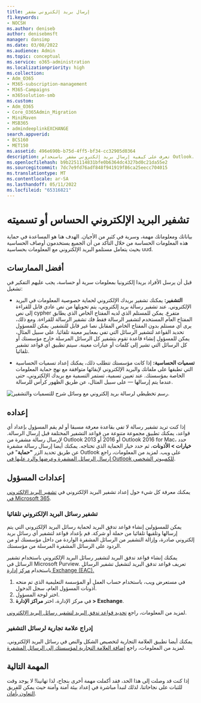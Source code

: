 ```yaml
---
title: إرسال بريد إلكتروني مشفر
f1.keywords:
- NOCSH
ms.author: deniseb
author: denisebmsft
manager: dansimp
ms.date: 03/08/2022
ms.audience: Admin
ms.topic: conceptual
ms.service: o365-administration
ms.localizationpriority: high
ms.collection:
- Adm_O365
- M365-subscription-management
- M365-Campaigns
- m365solution-smb
ms.custom:
- Adm_O365
- Core_O365Admin_Migration
- MiniMaven
- MSB365
- admindeeplinkEXCHANGE
search.appverid:
- BCS160
- MET150
ms.assetid: 496e690b-b75d-4ff5-bf34-cc32905d0364
description: تعرف على كيفية إرسال بريد إلكتروني مشفر باستخدام Outlook.
ms.openlocfilehash: b9b2251114831bfe0b6364dc4327bd0c21da55e2
ms.sourcegitcommit: 7dc7e9fd76adf848f941919f86ca25eecc704015
ms.translationtype: MT
ms.contentlocale: ar-SA
ms.lasthandoff: 05/11/2022
ms.locfileid: "65316821"
---
```

# <a name="encrypt-or-label-sensitive-email"></a>تشفير البريد الإلكتروني الحساس أو تسميته

بياناتك ومعلوماتك مهمة، وسرية في كثير من الأحيان. الهدف هنا هو المساعدة في حماية هذه المعلومات الحساسة من خلال التأكد من أن الجميع يستخدمون أوصاف الحساسية بحيث يتعامل مستلمو البريد الإلكتروني مع المعلومات بحساسية uud.

## <a name="best-practices"></a>أفضل الممارسات

قبل أن يرسل الأفراد بريدا إلكترونيا بمعلومات سرية أو حساسة، يجب عليهم التفكير في تشغيل:

- **التشفير:** يمكنك تشفير بريدك الإلكتروني لحماية خصوصية المعلومات في البريد الإلكتروني. عند تشفير رسالة بريد إلكتروني، يتم تحويلها من نص عادي قابل للقراءة إلى نص cypher متفرع. يمكن للمستلم الذي لديه المفتاح الخاص الذي يطابق المفتاح العام المستخدم لتشفير الرسالة فقط فك تشفير الرسالة للقراءة. ومع ذلك، يرى أي مستلم بدون المفتاح الخاص المقابل نصا غير قابل للتشفير. يمكن للمسؤول تحديد القواعد لتشفير الرسائل التي تفي بمعايير معينة تلقائيا. على سبيل المثال، يمكن للمسؤول إنشاء قاعدة تقوم بتشفير كل الرسائل المرسلة خارج مؤسستك أو كل الرسائل التي تشير إلى كلمات أو عبارات معينة. سيتم تطبيق أي قواعد تشفير تلقائيا.

- **تسميات الحساسية:** إذا كانت مؤسستك تتطلب ذلك، يمكنك إعداد تسميات الحساسية التي تطبقها على ملفاتك والبريد الإلكتروني لإبقائها متوافقة مع نهج حماية المعلومات الخاصة بمؤسستك. عند تعيين تسمية، تستمر التسمية مع بريدك الإلكتروني، حتى عندما يتم إرسالها &mdash; على سبيل المثال، عن طريق الظهور كرأس للرسالة.

![رسم تخطيطي لرسالة بريد إلكتروني مع وسائل شرح للتسميات والتشفير.](../media/m365-campaign-email-encrypt.png)

## <a name="set-it-up"></a>إعداده

إذا كنت تريد تشفير رسالة لا تفي بقاعدة معرفة مسبقا أو لم يقم المسؤول بإعداد أي قواعد، يمكنك تطبيق مجموعة متنوعة من قواعد التشفير المختلفة قبل إرسال الرسالة. لإرسال رسالة مشفرة من Outlook 2013 أو 2016 أو Outlook 2016 for Mac، حدد **خيارات > الأذونات**، ثم حدد خيار الحماية الذي تحتاجه. يمكنك أيضا إرسال رسالة مشفرة عن طريق تحديد الزر **"حماية**" في Outlook على ويب. لمزيد من المعلومات، راجع [إرسال الرسائل المشفرة وعرضها والرد عليها في Outlook للكمبيوتر الشخصي](https://support.microsoft.com/en-us/office/send-view-and-reply-to-encrypted-messages-in-outlook-for-pc-eaa43495-9bbb-4fca-922a-df90dee51980).

## <a name="admin-settings"></a>إعدادات المسؤول

يمكنك معرفة كل شيء حول إعداد تشفير البريد الإلكتروني في [تشفير البريد الإلكتروني في Microsoft 365](../compliance/email-encryption.md).

### <a name="automatically-encrypt-email-messages"></a>تشفير رسائل البريد الإلكتروني تلقائيا

يمكن للمسؤولين إنشاء قواعد تدفق البريد لحماية رسائل البريد الإلكتروني التي يتم إرسالها وتلقيها تلقائيا من حملة أو شركة. قم بإعداد قواعد لتشفير أي رسائل بريد إلكتروني صادرة، وإزالة التشفير من الرسائل المشفرة الواردة من داخل مؤسستك أو من الردود على الرسائل المشفرة المرسلة من مؤسستك.

يمكنك إنشاء قواعد تدفق البريد لتشفير رسائل البريد الإلكتروني باستخدام تشفير الرسائل في Microsoft Purview. تعريف قواعد تدفق البريد لتشغيل تشفير الرسائل باستخدام <a href="https://go.microsoft.com/fwlink/p/?linkid=2059104" target="_blank">مركز إدارة Exchange (EAC).</a>

1. في مستعرض ويب، باستخدام حساب العمل أو المؤسسة التعليمية الذي تم منحه أذونات المسؤول العام، سجل الدخول.
2. اختر لوحة المسؤول.
3. في مركز الإدارة، اختر **مراكز الإدارة > Exchange**.

لمزيد من المعلومات، راجع [تحديد قواعد تدفق البريد لتشفير رسائل البريد الإلكتروني](../compliance/define-mail-flow-rules-to-encrypt-email.md).

### <a name="brand-your-encryption-messages"></a>إدراج علامة تجارية لرسائل التشفير

يمكنك أيضا تطبيق العلامة التجارية لتخصيص الشكل والنص في رسائل البريد الإلكتروني. لمزيد من المعلومات، راجع [إضافة العلامة التجارية لمؤسستك إلى الرسائل المشفرة](../compliance/email-encryption.md).

## <a name="next-mission"></a>المهمة التالية

إذا كنت قد وصلت إلى هذا الحد، فقد أكملت مهمة أخرى بنجاح، لذا تهانينا! لا يوجد وقت للثبات على نجاحاتنا، لذلك لنبدأ مباشرة في إعداد بيئة آمنة وآمنة حيث يمكن للفريق [التعاون بأمان](m365bp-collaborate-share-securely.md).